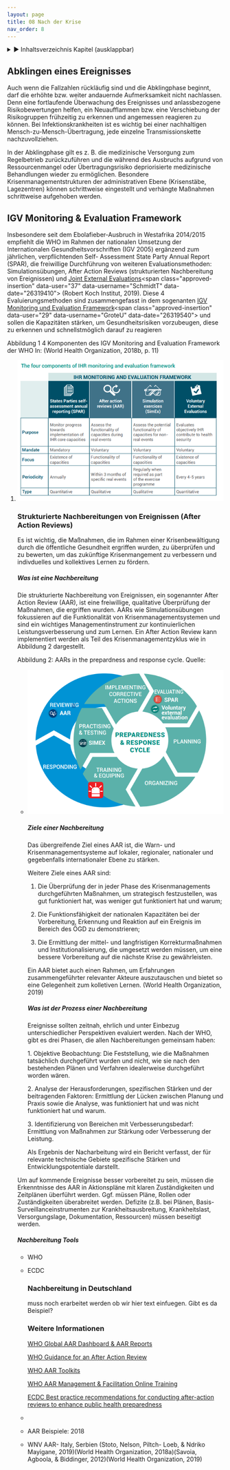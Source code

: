 ```yaml
---
layout: page
title: 08 Nach der Krise
nav_order: 8
---
```

 
<details markdown="block"> 
  <summary> 
      &#9658; Inhaltsverzeichnis Kapitel (ausklappbar) 
  </summary>
 
1. TOC
{:toc}
 </details>
 
   <p></p>
 
 
## <span class="approved-insertion" data-user="29" data-username="GroteU" data-date="26319670">Abklingen eines Ereignisses</span>

Auch wenn die Fallzahlen rückläufig sind und die Abklingphase beginnt,
darf die erhöhte bzw.
weiter<span class="approved-insertion" data-user="29" data-username="GroteU" data-date="26319690">
</span>andauernde Aufmerksamkeit nicht nachlassen. Denn eine
fortlaufende Überwachung des Ereignisses und anlassbezogene
Risikobewertung<span class="approved-insertion" data-user="29" data-username="GroteU" data-date="26319690">en</span>
helfen, ein Neuaufflammen bzw. eine Verschiebung der Risikogruppen
frühzeitig zu erkennen und angemessen reagieren zu
könne<span class="approved-insertion" data-user="35" data-username="PukropskiG" data-date="26319870">n</span>.<span class="approved-insertion" data-user="29" data-username="GroteU" data-date="26319690">
Bei Infektionskrankheiten ist es wichtig bei einer nachhaltigen
Mensch-zu-Mensch-Übertragung, jede einzelne Transmissionskette
nachzuvollziehen.</span>

In der Abklingphase gilt es z. B. die medizinische Versorgung zum
Regelbetrieb zurückzuführen und die während des Ausbruchs aufgrund von
Ressourcenmangel oder Übertragungsrisiko depriorisierte medizinische
Behandlungen wieder zu ermöglichen. Besondere Krisenmanagementstrukturen
der administrativen Ebene (Krisenstäbe, Lagezentren) können schrittweise
eingestellt und verhängte Maßnahmen schrittweise aufgehoben
werden.

## <span class="approved-insertion" data-user="37" data-username="SchmidtT" data-date="26318300">IGV Monitoring </span><span class="approved-insertion" data-user="37" data-username="SchmidtT" data-date="26319500">&</span><span class="approved-insertion" data-user="37" data-username="SchmidtT" data-date="26318300"> Evaluation</span><span class="approved-insertion" data-user="37" data-username="SchmidtT" data-date="26318360"> </span><span class="approved-insertion" data-user="37" data-username="SchmidtT" data-date="26318300">Framework</span>

Insbesondere seit dem Ebolafieber-Ausbruch in Westafrika 2014/2015
empfiehlt die WHO im Rahmen der nationalen Umsetzung der Internationalen
Gesundheitsvorschriften (IGV 2005) ergänzend
zu<span class="approved-insertion" data-user="37" data-username="SchmidtT" data-date="26318390">m</span>
jährlichen, verpflichtenden
<span class="approved-insertion" data-user="29" data-username="GroteU" data-date="26319540">S</span><span class="approved-insertion" data-user="37" data-username="SchmidtT" data-date="26318400">elf-
</span><span class="approved-insertion" data-user="29" data-username="GroteU" data-date="26319540">A</span><span class="approved-insertion" data-user="37" data-username="SchmidtT" data-date="26318400">ssessment</span><span class="approved-insertion" data-user="37" data-username="SchmidtT" data-date="26319540">
State
Party</span><span class="approved-insertion" data-user="37" data-username="SchmidtT" data-date="26318400">
</span><span class="approved-insertion" data-user="37" data-username="SchmidtT" data-date="26318390">Annual
Report</span><span class="approved-insertion" data-user="37" data-username="SchmidtT" data-date="26318400">
(SPAR)</span>, die freiwillige Durchführung
<span class="approved-insertion" data-user="37" data-username="SchmidtT" data-date="26318390">von
weiteren
Evaluationsmethoden</span><span class="approved-insertion" data-user="29" data-username="GroteU" data-date="26319540">:</span><span class="approved-insertion" data-user="37" data-username="SchmidtT" data-date="26318390">
</span>Simulationsübungen, After Action Reviews (strukturierten
Nachbereitung von Ereignissen) und [Joint External
Evaluations](https://www.rki.de/DE/Content/Infekt/IGV/JEE.html "https://www.rki.de/DE/Content/Infekt/IGV/JEE.html")<span class="approved-insertion" data-user="37" data-username="SchmidtT" data-date="26319410">
<span class="citation">(Robert Koch Institut, 2019)</span></span>.
Diese<span class="approved-insertion" data-user="37" data-username="SchmidtT" data-date="26318310">
4</span> Evaluierungsmethoden sind zusammengefasst in dem sogenanten
[IGV
Monito<span class="approved-insertion" data-user="37" data-username="SchmidtT" data-date="26318390">r</span>ing
und Evaluation
Framework](https://www.who.int/ihr/publications/WHO-WHE-CPI-2018.51/en/ "https://www.who.int/ihr/publications/WHO-WHE-CPI-2018.51/en/")<span class="approved-insertion" data-user="29" data-username="GroteU" data-date="26319540">
und sollen die Kapazitäten stärken, um </span>Gesundheitsrisiken
vorzubeugen, diese zu erkennen und schnellstmöglich darauf zu
reagieren

<span class="approved-insertion" data-user="37" data-username="SchmidtT" data-date="26319410">Abbildung
1</span><span class="approved-insertion" data-user="37" data-username="SchmidtT" data-date="26318340">
</span><span class="approved-insertion" data-user="37" data-username="SchmidtT" data-date="26318350">4
Komponente</span><span class="approved-insertion" data-user="37" data-username="SchmidtT" data-date="26319410">n</span><span class="approved-insertion" data-user="37" data-username="SchmidtT" data-date="26318350">
des IGV
</span><span class="approved-insertion" data-user="32" data-username="SieringU" data-date="26319540">M</span><span class="approved-insertion" data-user="37" data-username="SchmidtT" data-date="26318350">onitoring
and
</span><span class="approved-insertion" data-user="29" data-username="GroteU" data-date="26319540">E</span><span class="approved-insertion" data-user="37" data-username="SchmidtT" data-date="26318350">valuation
</span><span class="approved-insertion" data-user="29" data-username="GroteU" data-date="26319540">F</span><span class="approved-insertion" data-user="37" data-username="SchmidtT" data-date="26318350">ramework</span><span class="approved-insertion" data-user="37" data-username="SchmidtT" data-date="26319410">
der
WHO</span><span class="approved-insertion" data-user="37" data-username="SchmidtT" data-date="26318350">
In:</span><span class="approved-insertion" data-user="37" data-username="SchmidtT" data-date="26319410">
</span><span class="approved-insertion" data-user="37" data-username="SchmidtT" data-date="26318350">
<span class="citation">(World Health Organization, 2018b, p.
11)</span></span>

1.  ![<span class="figure-cat-figure">Figure</span>](4a637a1e-fe1e-40dd-b1b2-4f3676a945dc.png)
    
    ### <span class="approved-insertion" data-user="37" data-username="SchmidtT" data-date="26318300">Strukturierte Nach</span><span class="approved-insertion" data-user="37" data-username="SchmidtT" data-date="26318310">b</span><span class="approved-insertion" data-user="37" data-username="SchmidtT" data-date="26318300">e</span><span class="approved-insertion" data-user="29" data-username="GroteU" data-date="26319580">r</span><span class="approved-insertion" data-user="29" data-username="GroteU" data-date="26319670">e</span><span class="approved-insertion" data-user="37" data-username="SchmidtT" data-date="26318300">itungen vo</span><span class="approved-insertion" data-user="37" data-username="SchmidtT" data-date="26318360">n Ereignissen</span><span class="approved-insertion" data-user="37" data-username="SchmidtT" data-date="26319490"> </span><span class="approved-insertion" data-user="37" data-username="SchmidtT" data-date="26319500">(After Action Review</span><span class="approved-insertion" data-user="29" data-username="GroteU" data-date="26319540">s</span><span class="approved-insertion" data-user="37" data-username="SchmidtT" data-date="26319500">)</span>
    
    <span class="approved-insertion" data-user="37" data-username="SchmidtT" data-date="26319390">Es
    ist
    </span><span class="approved-insertion" data-user="29" data-username="GroteU" data-date="26319570">wichtig</span><span class="approved-insertion" data-user="37" data-username="SchmidtT" data-date="26319390">,
    </span><span class="approved-insertion" data-user="29" data-username="GroteU" data-date="26319570">die
    </span>Maßnahmen<span class="approved-insertion" data-user="29" data-username="GroteU" data-date="26319570">,
    die im Rahmen einer Krisenbewältigung durch die öffentliche
    Gesundheit ergriffen wurden,</span> zu überprüfen und zu
    bewerten<span class="approved-insertion" data-user="37" data-username="SchmidtT" data-date="26319380">,
    </span><span class="approved-insertion" data-user="37" data-username="SchmidtT" data-date="26319390">um
    </span><span class="approved-insertion" data-user="29" data-username="GroteU" data-date="26319570">das</span><span class="approved-insertion" data-user="37" data-username="SchmidtT" data-date="26319390">
    zukünftige
    </span><span class="approved-insertion" data-user="37" data-username="SchmidtT" data-date="26319400">K</span><span class="approved-insertion" data-user="37" data-username="SchmidtT" data-date="26319390">risenman</span><span class="approved-insertion" data-user="37" data-username="SchmidtT" data-date="26319400">ge</span><span class="approved-insertion" data-user="37" data-username="SchmidtT" data-date="26319390">me</span><span class="approved-insertion" data-user="37" data-username="SchmidtT" data-date="26319400">nt
    </span><span class="approved-insertion" data-user="37" data-username="SchmidtT" data-date="26319390">zu
    verbessern und indivduelles und kollektives Lernen zu
    fördern</span><span class="approved-insertion" data-user="37" data-username="SchmidtT" data-date="26319400">.</span>
    
    ##### <span class="approved-insertion" data-user="37" data-username="SchmidtT" data-date="26319430">Was ist eine </span><span class="approved-insertion" data-user="37" data-username="SchmidtT" data-date="26319520">Nachbe</span><span class="approved-insertion" data-user="29" data-username="GroteU" data-date="26319580">re</span><span class="approved-insertion" data-user="37" data-username="SchmidtT" data-date="26319520">itung</span>
    
    <span class="approved-insertion" data-user="37" data-username="SchmidtT" data-date="26319420">Die</span><span class="approved-insertion" data-user="37" data-username="SchmidtT" data-date="26319400">
    strukturierte
    Nachbe</span><span class="approved-insertion" data-user="29" data-username="GroteU" data-date="26319580">re</span><span class="approved-insertion" data-user="37" data-username="SchmidtT" data-date="26319400">itung
    von Ereignissen, ein
    sogenannte</span><span class="approved-insertion" data-user="29" data-username="GroteU" data-date="26319560">r</span><span class="approved-insertion" data-user="37" data-username="SchmidtT" data-date="26319400">
    After Action
    Review</span><span class="approved-insertion" data-user="32" data-username="SieringU" data-date="26319540">
    (AAR)</span><span class="approved-insertion" data-user="37" data-username="SchmidtT" data-date="26319410">,
    </span>ist eine
    <span class="approved-insertion" data-user="37" data-username="SchmidtT" data-date="26319470">freiwil</span><span class="approved-insertion" data-user="32" data-username="SieringU" data-date="26319540">l</span><span class="approved-insertion" data-user="37" data-username="SchmidtT" data-date="26319470">ige,
    </span>qualitative Überprüfung der Maßnahmen, die ergriffen
    wurden<span class="approved-insertion" data-user="29" data-username="GroteU" data-date="26319570">.</span><span class="approved-insertion" data-user="37" data-username="SchmidtT" data-date="26319460">
    AARs wie Simulationsübungen fokussieren auf die Funktionalität
    </span><span class="approved-insertion" data-user="32" data-username="SieringU" data-date="26319540">von</span><span class="approved-insertion" data-user="37" data-username="SchmidtT" data-date="26319460">
    Krisenmanagementsystem</span><span class="approved-insertion" data-user="37" data-username="SchmidtT" data-date="26319470">e</span><span class="approved-insertion" data-user="32" data-username="SieringU" data-date="26319540">n</span><span class="approved-insertion" data-user="37" data-username="SchmidtT" data-date="26319460">
    und sind</span> ein wichtiges Managementinstrument zur
    kontinuierlichen Leistungsverbesserung und zum
    Lernen.<span class="approved-insertion" data-user="37" data-username="SchmidtT" data-date="26319430">
    </span>Ein After Action Review kann implementiert werden als Teil
    des Krisenmanagementzyklus wie in Abbildung 2 dargestellt.
    
    Abbildung 2: AARs in the prepardness and response cycle.
        Quelle:
    
      - ![<span class="figure-cat-figure">Figure</span>](cac0100c-305c-4e8e-9c10-87ac34ee0d4d.png)
        
        ##### <span class="approved-insertion" data-user="37" data-username="SchmidtT" data-date="26319430">Ziele einer </span><span class="approved-insertion" data-user="37" data-username="SchmidtT" data-date="26319520">Nach</span><span class="approved-insertion" data-user="29" data-username="GroteU" data-date="26319580">bereitung</span>
        
        <span class="approved-insertion" data-user="37" data-username="SchmidtT" data-date="26319450">Das
        </span><span class="approved-insertion" data-user="32" data-username="SieringU" data-date="26319540">ü</span><span class="approved-insertion" data-user="37" data-username="SchmidtT" data-date="26319450">bergreifende
        </span>Ziel
        <span class="approved-insertion" data-user="37" data-username="SchmidtT" data-date="26319450">eine</span><span class="approved-insertion" data-user="29" data-username="GroteU" data-date="26319580">s</span><span class="approved-insertion" data-user="37" data-username="SchmidtT" data-date="26319450">
        AAR</span> ist, die Warn- und Krisenmanagementsysteme
        <span class="approved-insertion" data-user="37" data-username="SchmidtT" data-date="26319450">auf
        lokaler,
        </span><span class="approved-insertion" data-user="29" data-username="GroteU" data-date="26319580">regionaler,
        </span><span class="approved-insertion" data-user="37" data-username="SchmidtT" data-date="26319450">nationaler
        und
        </span><span class="approved-insertion" data-user="37" data-username="SchmidtT" data-date="26319460">gegebenfalls
        i</span><span class="approved-insertion" data-user="37" data-username="SchmidtT" data-date="26319450">nternati</span><span class="approved-insertion" data-user="37" data-username="SchmidtT" data-date="26319460">o</span><span class="approved-insertion" data-user="37" data-username="SchmidtT" data-date="26319450">naler
        Ebene</span> zu
        stärken<span class="approved-insertion" data-user="37" data-username="SchmidtT" data-date="26319460">.
        </span>
        
        <span class="approved-insertion" data-user="37" data-username="SchmidtT" data-date="26319460">Weitere
        Ziele
        eine</span><span class="approved-insertion" data-user="29" data-username="GroteU" data-date="26319580">s</span><span class="approved-insertion" data-user="37" data-username="SchmidtT" data-date="26319460">
        AAR
        sin</span><span class="approved-insertion" data-user="37" data-username="SchmidtT" data-date="26319470">d</span><span class="approved-insertion" data-user="37" data-username="SchmidtT" data-date="26319540">:</span>
        
        1.  <span class="approved-insertion" data-user="37" data-username="SchmidtT" data-date="26319470">D</span><span class="approved-insertion" data-user="37" data-username="SchmidtT" data-date="26319450">ie
            </span><span class="approved-insertion" data-user="37" data-username="SchmidtT" data-date="26319430">Überprüfung
            der in jeder Phase des
            </span><span class="approved-insertion" data-user="29" data-username="GroteU" data-date="26319570">Krisenm</span><span class="approved-insertion" data-user="37" data-username="SchmidtT" data-date="26319430">anagements
            durchgeführten Maßnahmen, um
            </span><span class="approved-insertion" data-user="37" data-username="SchmidtT" data-date="26319540">strategisch
            </span><span class="approved-insertion" data-user="37" data-username="SchmidtT" data-date="26319430">festzustellen,
            was gut funktioniert hat, was weniger gut funktioniert hat
            und warum;
            </span>
        
        2.  <span class="approved-insertion" data-user="37" data-username="SchmidtT" data-date="26319430">Die
            Funktionsfähigkeit der nationalen Kapazitäten bei der
            Vorbereitung, Erkennung und Reaktion auf ein Ereignis im
            Bereich
            de</span><span class="approved-insertion" data-user="29" data-username="GroteU" data-date="26319580">s
            ÖGD</span><span class="approved-insertion" data-user="37" data-username="SchmidtT" data-date="26319430">
            zu demonstrieren;
            </span>
        
        3.  <span class="approved-insertion" data-user="37" data-username="SchmidtT" data-date="26319540">Die
            </span><span class="approved-insertion" data-user="37" data-username="SchmidtT" data-date="26319430">Ermittlung
            der
            </span><span class="approved-insertion" data-user="37" data-username="SchmidtT" data-date="26319480">mittel-
            und
            langfristige</span><span class="approved-insertion" data-user="32" data-username="SieringU" data-date="26319540">n</span><span class="approved-insertion" data-user="37" data-username="SchmidtT" data-date="26319480">
            </span><span class="approved-insertion" data-user="37" data-username="SchmidtT" data-date="26319430">Korrekturmaßnahmen</span><span class="approved-insertion" data-user="37" data-username="SchmidtT" data-date="26319480">
            und
            Institutionalisierung</span><span class="approved-insertion" data-user="37" data-username="SchmidtT" data-date="26319430">,
            </span><span class="approved-insertion" data-user="37" data-username="SchmidtT" data-date="26319480">die
            </span>umgesetzt werden müssen, um eine bessere Vorbereitung
            auf die nächste
            <span class="approved-insertion" data-user="37" data-username="SchmidtT" data-date="26319480">Krise</span>
            zu
            gewährleisten<span class="approved-insertion" data-user="37" data-username="SchmidtT" data-date="26319480">.</span>
        
        <span class="approved-insertion" data-user="37" data-username="SchmidtT" data-date="26319480">E</span><span class="approved-insertion" data-user="37" data-username="SchmidtT" data-date="26319490">i</span><span class="approved-insertion" data-user="37" data-username="SchmidtT" data-date="26319480">n
        AAR bietet auch </span>einen Rahmen, um
        Erfahrung<span class="approved-insertion" data-user="37" data-username="SchmidtT" data-date="26319480">en
        </span><span class="approved-insertion" data-user="37" data-username="SchmidtT" data-date="26319490">zusammengeführter</span><span class="approved-insertion" data-user="37" data-username="SchmidtT" data-date="26319480">
        relevanter Akteure </span> auszutauschen
        <span class="approved-insertion" data-user="37" data-username="SchmidtT" data-date="26319490">und</span><span class="approved-insertion" data-user="37" data-username="SchmidtT" data-date="26319540">
        </span><span class="approved-insertion" data-user="37" data-username="SchmidtT" data-date="26319490">bietet
        so eine Gelegenheit zum
        kolletive</span><span class="approved-insertion" data-user="29" data-username="GroteU" data-date="26319580">n</span><span class="approved-insertion" data-user="37" data-username="SchmidtT" data-date="26319490">
        Lernen.</span><span class="approved-insertion" data-user="37" data-username="SchmidtT" data-date="26319540">
        <span class="citation">(World Health Organization,
        2019)</span></span>
        
        ##### <span class="approved-insertion" data-user="37" data-username="SchmidtT" data-date="26319430">Was ist der Prozess einer</span><span class="approved-insertion" data-user="37" data-username="SchmidtT" data-date="26319520"> Nachbe</span><span class="approved-insertion" data-user="29" data-username="GroteU" data-date="26319580">re</span><span class="approved-insertion" data-user="37" data-username="SchmidtT" data-date="26319520">itung</span>
        
        <span class="approved-insertion" data-user="29" data-username="GroteU" data-date="26319660">E</span><span class="approved-insertion" data-user="29" data-username="GroteU" data-date="26319670">r</span><span class="approved-insertion" data-user="29" data-username="GroteU" data-date="26319660">eignisse
        sollten zeitnah, ehrlich und unter Einbezug
        unter</span><span class="approved-insertion" data-user="29" data-username="GroteU" data-date="26319670">s</span><span class="approved-insertion" data-user="29" data-username="GroteU" data-date="26319660">chiedlicher
        Per</span><span class="approved-insertion" data-user="29" data-username="GroteU" data-date="26319670">spektiven
        evaluiert werden.
        </span><span class="approved-insertion" data-user="37" data-username="SchmidtT" data-date="26319540">Nach
        der WHO, gibt es drei Phasen, die allen
        Nach</span><span class="approved-insertion" data-user="29" data-username="GroteU" data-date="26319580">bereitung</span><span class="approved-insertion" data-user="37" data-username="SchmidtT" data-date="26319540">en
        gemeinsam
        </span><span class="approved-insertion" data-user="29" data-username="GroteU" data-date="26319570">haben</span><span class="approved-insertion" data-user="37" data-username="SchmidtT" data-date="26319540">:</span>
        
        <span class="approved-insertion" data-user="37" data-username="SchmidtT" data-date="26319540">1.
        Objektive Beobachtung: Die Feststellung, wie die Maßnahmen
        tatsächlich durchgeführt wurden und nicht, wie sie nach den
        bestehenden Plänen und Verfahren idealerweise durchgeführt
        worden wären.
        </span>
        
        <span class="approved-insertion" data-user="37" data-username="SchmidtT" data-date="26319540">2.
        Analyse der
        </span><span class="approved-insertion" data-user="37" data-username="SchmidtT" data-date="26319550">Herausforderungen,
        spezifischen</span><span class="approved-insertion" data-user="29" data-username="GroteU" data-date="26319570">
        </span><span class="approved-insertion" data-user="37" data-username="SchmidtT" data-date="26319550">Stärken</span><span class="approved-insertion" data-user="37" data-username="SchmidtT" data-date="26319540">
        und der beitragenden Faktoren: Ermittlung der Lücken zwischen
        Planung und
        Praxis</span><span class="approved-insertion" data-user="29" data-username="GroteU" data-date="26319580">
        sowie die
        </span><span class="approved-insertion" data-user="37" data-username="SchmidtT" data-date="26319540">Analyse,
        was funktioniert hat und was nicht funktioniert hat und warum.
        </span>
        
        <span class="approved-insertion" data-user="37" data-username="SchmidtT" data-date="26319540">3.
        Identifizierung von Bereichen mit Verbesserungsbedarf:
        </span><span class="approved-insertion" data-user="37" data-username="SchmidtT" data-date="26319550">Ermittlung
        von Maßnahmen zur Stärkung oder Verbesserung der
        Leistung.</span>
        
        Als Ergebnis der
        <span class="approved-insertion" data-user="37" data-username="SchmidtT" data-date="26319550">Nacharbeitung</span>
        wird ein Bericht verfasst, der für
        <span class="approved-insertion" data-user="37" data-username="SchmidtT" data-date="26319550">relevante
        </span>technische
        Gebiet<span class="approved-insertion" data-user="37" data-username="SchmidtT" data-date="26319550">e</span>
        spezifische Stärken und Entwicklungspotentiale darstellt.
    
    Um auf kommende
    <span class="approved-insertion" data-user="29" data-username="GroteU" data-date="26319590">Ereignisse</span>
    besser vorbereitet zu sein, müssen die Erkenntnisse
    de<span class="approved-insertion" data-user="29" data-username="GroteU" data-date="26319590">s
    AAR</span> in Aktionspläne mit klaren Zuständigkeiten und Zeitplänen
    überführt werden.
    <span class="approved-insertion" data-user="29" data-username="GroteU" data-date="26319590">Ggf.
    müssen Pläne, Rollen oder Zuständigkeiten überabreitet werden.
    D</span><span class="approved-insertion" data-user="29" data-username="GroteU" data-date="26319660">e</span><span class="approved-insertion" data-user="29" data-username="GroteU" data-date="26319590">fizite
    (z.B</span>. bei Plänen, Basis-Surveillanceinstrumenten zur
    Krankheitsausbreitung, Krankheitslast, Versorgungslage,
    Dokumentation<span class="approved-insertion" data-user="29" data-username="GroteU" data-date="26319660">,
    Ressourcen</span>) müssen
    <span class="approved-insertion" data-user="29" data-username="GroteU" data-date="26319660">beseitigt</span>
    werden.
    
    ##### <span class="approved-insertion" data-user="37" data-username="SchmidtT" data-date="26319520">Nach</span><span class="approved-insertion" data-user="29" data-username="GroteU" data-date="26319670">bereitung</span><span class="approved-insertion" data-user="37" data-username="SchmidtT" data-date="26319430"> Tools</span>
    
      - <span class="approved-insertion" data-user="37" data-username="SchmidtT" data-date="26319430">WHO</span>
    
      - <span class="approved-insertion" data-user="37" data-username="SchmidtT" data-date="26319430">ECDC</span>
        
        ### <span class="approved-insertion" data-user="37" data-username="SchmidtT" data-date="26319520">Nach</span><span class="approved-insertion" data-user="29" data-username="GroteU" data-date="26319670">bereitung</span><span class="approved-insertion" data-user="37" data-username="SchmidtT" data-date="26319430"> in Deutschland </span>
        
        <span class="approved-insertion" data-user="37" data-username="SchmidtT" data-date="26319550">muss
        noch erarbeitet werden ob wir hier text einfuegen. Gibt es da
        Beispiel?</span>
        
        ### <span class="approved-insertion" data-user="37" data-username="SchmidtT" data-date="26319430">Weitere Informationen</span>
        
        [<span class="approved-insertion" data-user="37" data-username="SchmidtT" data-date="26319450">WHO
        Global AAR Dashboard & AAR
        Reports</span>](https://extranet.who.int/sph/after-action-review "WHO Global AAR Dashboard & AAR Reports")
        
        [<span class="approved-insertion" data-user="37" data-username="SchmidtT" data-date="26319440">WHO
        Guidance for an After Action
        Review</span>](https://www.who.int/ihr/publications/WHO-WHE-CPI-2019.4/en/ "WHO Guidance for an After Action Review")
        
        [<span class="approved-insertion" data-user="37" data-username="SchmidtT" data-date="26319430">WHO
        AAR
        Toolkits</span>](https://www.who.int/ihr/procedures/AAR-Toolkit/en/ "WHO AAR Toolkits")
        
        [<span class="approved-insertion" data-user="37" data-username="SchmidtT" data-date="26319440">WHO
        AAR Management & Facilitation Online
        Training</span>](https://openwho.org/courses/AAR-en "WHO AAR Management & Facilitation Online Training")
        
        [<span class="approved-insertion" data-user="37" data-username="SchmidtT" data-date="26319440">ECDC
        Best practice recommendations for conducting after-action
        reviews to enhance public health
        preparedness</span>](https://www.ecdc.europa.eu/sites/portal/files/documents/public-health-preparedness-best-practice-recommendations.pdf "ECDC Best practice recommendations for conducting after-action reviews to enhance public health preparedness")
    
      - 
      - <span class="approved-insertion" data-user="37" data-username="SchmidtT" data-date="26318370">AAR
        Beispiele</span><span class="approved-insertion" data-user="37" data-username="SchmidtT" data-date="26319360">:
        2018</span>
    
      - <span class="approved-insertion" data-user="37" data-username="SchmidtT" data-date="26319360">WNV
        AAR- Italy, Serbien </span><span class="citation">(Stoto,
        Nelson, Piltch- Loeb, & Ndriko Mayigane,
        2019)</span><span class="citation">(World Health Organization,
        2018a)</span><span class="citation">(Savoia, Agboola, &
        Biddinger, 2012)</span><span class="citation">(World Health
        Organization, 2019)</span>

# 

<div class="csl-bib-body">

</div>
